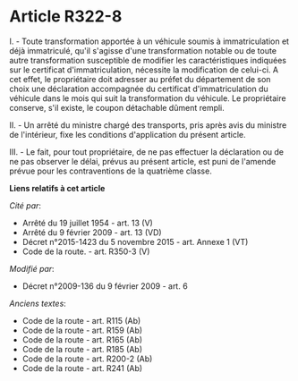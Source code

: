 # Article R322-8

I. - Toute transformation apportée à un véhicule soumis à immatriculation et déjà immatriculé, qu'il s'agisse d'une
transformation notable ou de toute autre transformation susceptible de modifier les caractéristiques indiquées sur le
certificat d'immatriculation, nécessite la modification de celui-ci. A cet effet, le propriétaire doit adresser au préfet du
département de son choix une déclaration accompagnée du certificat d'immatriculation du véhicule dans le mois qui suit la
transformation du véhicule. Le propriétaire conserve, s'il existe, le coupon détachable dûment rempli.

II. - Un arrêté du ministre chargé des transports, pris après avis du ministre de l'intérieur, fixe les conditions
d'application du présent article. 

III. - Le fait, pour tout propriétaire, de ne pas effectuer la déclaration ou de ne pas observer le délai, prévus au présent
article, est puni de l'amende prévue pour les contraventions de la quatrième classe.

**Liens relatifs à cet article**

_Cité par_:

  - Arrêté du 19 juillet 1954 - art. 13 (V)
  - Arrêté du 9 février 2009 - art. 13 (VD)
  - Décret n°2015-1423 du 5 novembre 2015 - art. Annexe 1 (VT)
  - Code de la route. - art. R350-3 (V)

_Modifié par_:

  - Décret n°2009-136 du 9 février 2009 - art. 6

_Anciens textes_:

  - Code de la route - art. R115 (Ab)
  - Code de la route - art. R159 (Ab)
  - Code de la route - art. R165 (Ab)
  - Code de la route - art. R185 (Ab)
  - Code de la route - art. R200-2 (Ab)
  - Code de la route - art. R241 (Ab)
